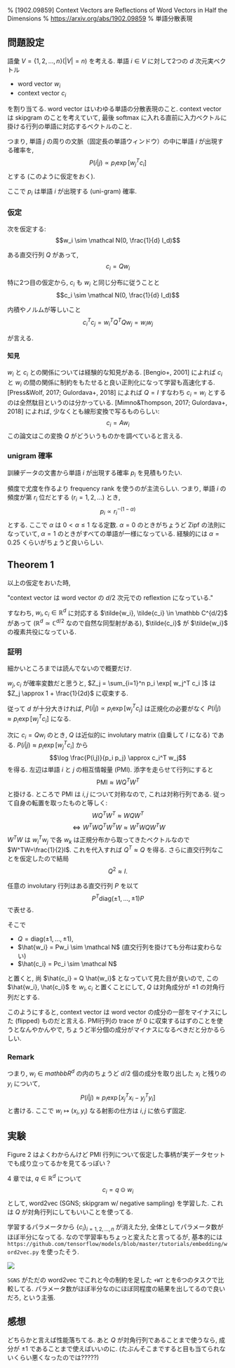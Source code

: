 % [1902.09859] Context Vectors are Reflections of Word Vectors in Half the Dimensions
% https://arxiv.org/abs/1902.09859
% 単語分散表現

## 問題設定

語彙 $V = \{1,2,\ldots,n\} (|V| = n)$ を考える.
単語 $i \in V$ に対して2つの $d$ 次元実ベクトル

- word vector $w_i$
- context vector $c_i$

を割り当てる.
word vector はいわゆる単語の分散表現のこと.
context vector は skipgram のことを考えていて, 最後 softmax に入れる直前に入力ベクトルに掛ける行列の単語に対応するベクトルのこと.

つまり,
単語 $j$ の周りの文脈（固定長の単語ウィンドウ）の中に単語 $i$ が出現する確率を,
$$P(i | j) \propto p_i \exp[ w_j^T c_i ]$$
とする (このように仮定をおく).

ここで $p_i$ は単語 $i$ が出現する (uni-gram) 確率.

### 仮定

次を仮定する:
$$w_i \sim \mathcal N(0, \frac{1}{d} I_d)$$

ある直交行列 $Q$ があって,
$$c_i = Q w_i$$

特に2つ目の仮定から, $c_i$ も $w_i$ と同じ分布に従うことと
$$c_i \sim \mathcal N(0, \frac{1}{d} I_d)$$

内積やノルムが等しいこと
$$c_i^T c_j = w_i^T Q^T Q w_j = w_i w_j$$

が言える.

#### 知見

$w_i$ と $c_i$ との関係については経験的な知見がある.
[Bengio+, 2001] によれば $c_i$ と $w_i$ の間の関係に制約をもたせると良い正則化になって学習も高速化する.
[Press&Wolf, 2017; Gulordava+, 2018] によれば $Q=I$ すなわち $c_i=w_i$ とするのは全然駄目というのは分かっている.
[Mimno&Thompson, 2017; Gulordava+, 2018] によれば, 少なくとも線形変換で写るものらしい:
$$c_i = A w_i$$
この論文はこの変換 $Q$ がどういうものかを調べていると言える.

### unigram 確率

訓練データの文書から単語 $i$ が出現する確率 $p_i$ を見積もりたい.

頻度で尤度を作るより frequency rank を使うのが主流らしい.
つまり, 単語 $i$ の頻度が第 $r_i$ 位だとする $(r_i=1,2,\ldots)$ とき,
$$p_i \propto r_i^{-(1-\alpha)}$$
とする.
ここで $\alpha$ は $0 < \alpha \leq 1$ なる定数.
$\alpha=0$ のときがちょうど Zipf の法則になっていて,
$\alpha=1$ のときがすべての単語が一様になっている.
経験的には $\alpha=0.25$ くらいがちょうど良いらしい.

## Theorem 1

以上の仮定をおいた時,

"context vector は word vector の $d/2$ 次元での reflextion になっている."

すなわち,
$w_i, c_i \in \mathbb R^d$ に対応する
$\tilde{w_i}, \tilde{c_i} \in \mathbb C^{d/2}$ があって
($\mathbb R^d \simeq \mathbb C^{d/2}$ なので自然な同型射がある),
$\tilde{c_i}$ が $\tilde{w_i}$ の複素共役になっている.

### 証明

細かいところまでは読んでないので概要だけ.

$w_j, c_i$ が確率変数だと思うと,
$Z_j = \sum_{i=1}^n p_i \exp[ w_j^T c_i ]$
は
$Z_j \approx 1 + \frac{1}{2d}$
に収束する.

従って $d$ が十分大きければ,
$P(i | j) \propto p_i \exp[ w_j^T c_i ]$
は正規化の必要がなく
$P(i | j) \approx p_i \exp[ w_j^T c_i ]$
になる.

次に $c_i = Q w_i$ のとき,
$Q$ は近似的に involutary matrix (自乗して $I$ になる) である.
$P(i | j) \approx p_i \exp[ w_j^T c_i ]$
から
$$\log \frac{P(i,j)}{p_i p_j} \approx c_i^T w_j$$
を得る.
左辺は単語 $i$ と $j$ の相互情報量 (PMI).
添字を走らせて行列にすると
$$\mathrm{PMI} \approx W Q^T W^T$$
と掛ける.
ところで PMI は $i,j$ について対称なので, これは対称行列である.
従って自身の転置を取ったものと等しく:
$$W Q^T W^T  \approx  W Q W^T$$
$$\iff W^TW Q^T W^TW  \approx  W^TW Q W^TW$$
$W^TW$ は $w_i^T w_j$ で各 $w_k$ は正規分布から取ってきたベクトルなので
$W^TW=\frac{1}{2}I$.
これを代入すれば
$Q^T \approx Q$
を得る.
さらに直交行列なことを仮定したので結局
$$Q^2 \approx I.$$

任意の involutary 行列はある直交行列 $P$ を以て
$$P^T \mathrm{diag}(\pm 1, \ldots, \pm 1) P$$
で表せる.

そこで

- $Q = \mathrm{diag}(\pm 1, \ldots, \pm 1)$,
- $\hat{w_i} = Pw_i \sim \mathcal N$ (直交行列を掛けても分布は変わらない)
- $\hat{c_i} = Pc_i \sim \mathcal N$

と置くと, 尚 $\hat{c_i} = Q \hat{w_i}$ となっていて見た目が良いので,
この $\hat{w_i}, \hat{c_i}$ を $w_i, c_i$ と置くことにして,
$Q$ は対角成分が $\pm 1$ の対角行列だとする.

このようにすると, context vector は word vector の成分の一部をマイナスにした (flipped) ものだと言える.
PMI行列の trace が $0$ に収束するはずのことを使うとなんやかんやで, ちょうど半分個の成分がマイナスになるべきだと分かるらしい.

### Remark

つまり, $w_i \in mathbb R^d$ の内のちょうど $d/2$ 個の成分を取り出した $x_i$ と残りの $y_i$ について,
$$P(i | j) \approx p_i \exp[ x_j^T x_i - y_j^T y_i ]$$
と書ける.
ここで $w_i \mapsto (x_i, y_i)$ なる射影の仕方は $i, j$ に依らず固定.

## 実験

Figure 2 はよくわからんけど PMI 行列について仮定した事柄が実データセットでも成り立ってるかを見てるっぽい？

4 章では, $q \in \mathbb R^d$ について
$$c_i = q \odot w_i$$
として, word2vec (SGNS; skipgram w/ negative sampling) を学習した.
これは $Q$ が対角行列にしてもいいことを使ってる.

学習するパラメータから $\{c_i\}_{i=1,2,\ldots,n}$ が消えた分, 全体としてパラメータ数がほぼ半分になってる.
なので学習率もちょっと変えたと言ってるが, 基本的には
`https://github.com/tensorflow/models/blob/master/tutorials/embedding/word2vec.py`
を使ったそう.

![](https://i.imgur.com/rJDV9Dl.png)

`SGNS` がただの word2vec でこれと今の制約を足した `+WT` とを6つのタスクで比較してる.
パラメータ数がほぼ半分なのにほぼ同程度の結果を出してるので良いだろ, という主張.

## 感想

どちらかと言えば性能落ちてる.
あと $Q$ が対角行列であることまで使うなら, 成分が $\pm 1$ であることまで使えばいいのに.
(たぶんそこまですると目も当てられないくらい悪くなったのでは?????)
